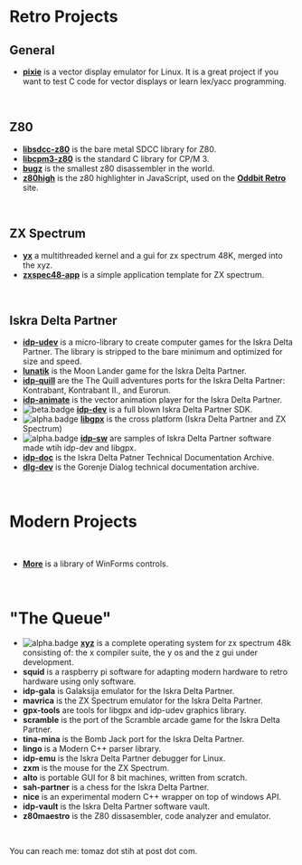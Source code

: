 
# Retro Projects

## General

 * [**pixie**](https://github.com/tstih/pixie) is a vector display emulator for Linux. It is a great project if you want to test C code for vector displays or learn lex/yacc programming.
<br/>

## Z80

 * [**libsdcc-z80**](https://github.com/tstih/libsdcc-z80) is the bare metal SDCC library for Z80. 
 * [**libcpm3-z80**](https://github.com/tstih/libcpm3-z80) is the standard C library for CP/M 3. 
 * [**bugz**](https://github.com/tstih/bugz) is the smallest z80 disassembler in the world.
 * [**z80high**](https://github.com/tstih/z80high) is the z80 highlighter in JavaScript, used on the [**Oddbit Retro**](http://www.oddbit-retro.org) site.
<br/>

## ZX Spectrum

 * [**yx**](https://github.com/tstih/yx) a multithreaded kernel and a gui for zx spectrum 48K, merged into the xyz.
 * [**zxspec48-app**](https://github.com/tstih/zxspec48-app) is a simple application template for ZX spectrum.
 <br/>

## Iskra Delta Partner

 * [**idp-udev**](https://github.com/tstih/idp-udev) is a micro-library to create computer games for the Iskra Delta Partner. The library is stripped to the bare minimum and optimized for size and speed.
 * [**lunatik**](https://github.com/tstih/lunatik) is the Moon Lander game for the Iskra Delta Partner.
 * [**idp-quill**](https://github.com/tstih/idp-quill) are the The Quill adventures ports for the Iskra Delta Partner: Kontrabant, Kontrabant II., and Eurorun.
 * [**idp-animate**](https://github.com/tstih/idp-animate) is the vector animation player for the Iskra Delta Partner.
 * ![beta.badge] [**idp-dev**](https://github.com/tstih/idp-dev) is a full blown Iskra Delta Partner SDK. 
 * ![alpha.badge] [**libgpx**](https://github.com/tstih/libgpx) is the cross platform (Iskra Delta Partner and ZX Spectrum) 
 * ![alpha.badge] [**idp-sw**](https://github.com/tstih/idp-sw) are samples of Iskra Delta Partner software made wtih idp-dev and libgpx.
 * [**idp-doc**](https://github.com/tstih/idp-doc) is the Iskra Delta Patner Technical Documentation Archive. 
 * [**dlg-dev**](https://github.com/tstih/dlg-dev) is the Gorenje Dialog technical documentation archive.
<br/>

# Modern Projects
<br/>

 * [**More**](https://github.com/tstih/more) is a library of WinForms controls.
<br/>

# "The Queue"
 * ![alpha.badge] [**xyz**](https://github.com/tstih/xyz) is a complete operating system for zx spectrum 48k consisting of: the x compiler suite, the y os and the z gui under development.
 * **squid** is a raspberry pi software for adapting modern hardware to retro hardware using only software.
 * **idp-gala** is Galaksija emulator for the Iskra Delta Partner.
 * **mavrica** is the ZX Spectrum emulator for the Iskra Delta Partner.
 * **gpx-tools** are tools for libgpx and idp-udev graphics library.
 * **scramble** is the port of the Scramble arcade game for the Iskra Delta Partner.
 * **tina-mina** is the Bomb Jack port for the Iskra Delta Partner.
 * **lingo** is a Modern C++ parser library.
 * **idp-emu** is the Iskra Delta Partner debugger for Linux.
 * **zxm** is the mouse for the ZX Spectrum.
 * **alto** is portable GUI for 8 bit machines, written from scratch.
 * **sah-partner** is a chess for the Iskra Delta Partner.
 * **nice** is an experimental modern C++ wrapper on top of windows API.
 * **idp-vault** is the Iskra Delta Partner software vault.
 * **z80maestro** is the Z80 dissasembler, code analyzer and emulator.
<br/>

You can reach me: tomaz dot stih at post dot com.

[alpha.badge]:  https://img.shields.io/badge/status-alpha-red.svg
[beta.badge]:  https://img.shields.io/badge/status-beta-orange.svg